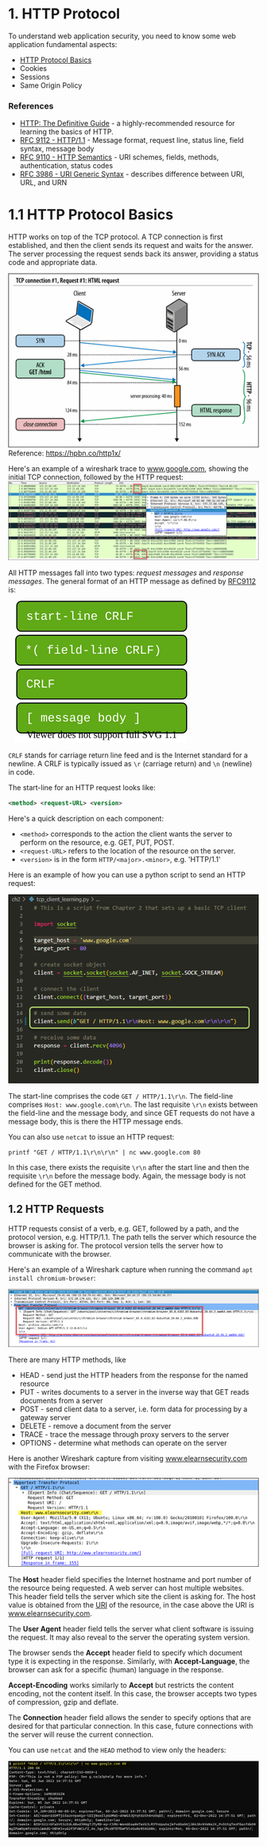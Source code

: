 # 1. HTTP Protocol
To understand web application security, you need to know some web application fundamental aspects:
  - [HTTP Protocol Basics](#11-http-protocol-basics)
  - Cookies
  - Sessions
  - Same Origin Policy

### References
- [HTTP: The Definitive Guide](https://www.amazon.com/dp/B0043D2EKO/?coliid=I39XHW1A67262P&colid=3QCUW0AS9534O&psc=0&ref_=lv_ov_lig_dp_it) - a highly-recommended resource for learning the basics of HTTP. 
- [RFC 9112 - HTTP/1.1](https://www.rfc-editor.org/rfc/rfc9112.html) - Message format, request line, status line, field syntax, message body
- [RFC 9110 - HTTP Semantics](https://www.rfc-editor.org/rfc/rfc9110.html) - URI schemes, fields, methods, authentication, status codes
- [RFC 3986 - URI Generic Syntax](https://www.rfc-editor.org/rfc/rfc3986.html) - describes difference between URI, URL, and URN

# 1.1 HTTP Protocol Basics
HTTP works on top of the TCP protocol. A TCP connection is first established, and then the client sends its request and waits for the answer. The server processing the request sends back its answer, providing a status code and appropriate data. 

![](img/1.1-1.png)  
Reference: https://hpbn.co/http1x/

Here's an example of a wireshark trace to www.google.com, showing the initial TCP connection, followed by the HTTP request:  
![](img/1.1-2.png)

All HTTP messages fall into two types: *request messages* and *response messages*. The general format of an HTTP message as defined by [RFC9112](https://www.rfc-editor.org/rfc/rfc9112.html) is:

&emsp;![](img/1.1-4.drawio.svg)

`CRLF` stands for carriage return line feed and is the Internet standard for a newline. A CRLF is typically issued as `\r` (carriage return) and `\n` (newline) in code. 

The start-line for an HTTP request looks like:
```xml
<method> <request-URL> <version>
```
Here's a quick description on each component:
- `<method>` corresponds to the action the client wants the server to perform on the resource, e.g. GET, PUT, POST. 
- `<request-URL>` refers to the location of the resource on the server. 
- `<version>` is in the form `HTTP/<major>.<minor>`, e.g. 'HTTP/1.1'

Here is an example of how you can use a python script to send an HTTP request:

![](img/1.1-3.png)

The start-line comprises the code `GET / HTTP/1.1\r\n`. The field-line comprises `Host: www.google.com\r\n`.  The last requisite `\r\n` exists between the field-line and the message body, and since GET requests do not have a message body, this is there the HTTP message ends.

You can also use `netcat` to issue an HTTP request:

```
printf "GET / HTTP/1.1\r\n\r\n" | nc www.google.com 80
```
In this case, there exists the requisite `\r\n` after the start line and then the requisite `\r\n` before the message body.  Again, the message body is not defined for the GET method.

## 1.2 HTTP Requests
HTTP requests consist of a verb, e.g. GET, followed by a path, and the protocol version, e.g. HTTP/1.1.  The path tells the server which resource the browser is asking for. The protocol version tells the server how to communicate with the browser.

Here's an example of a Wireshark capture when running the command `apt install chromium-browser`:

![](img/1.2-1.png)

There are many HTTP methods, like
- HEAD - send just the HTTP headers from the response for the named resource
- PUT - writes documents to a server in the inverse way that GET reads documents from a server
- POST - send client data to a server, i.e. form data for processing by a gateway server
- DELETE - remove a document from the server
- TRACE - trace the message through proxy servers to the server
- OPTIONS - determine what methods can operate on the server

Here is another Wireshark capture from visiting www.elearnsecurity.com with the Firefox browser:

![](img/1.2-2.png)

The **Host** header field specifies the Internet hostname and port number of the resource being requested. A web server can host multiple websites.  This header field tells the server which site the client is asking for. The host value is obtained from the [URI](https://www.w3.org/TR/uri-clarification/) of the resource, in the case above the URI is www.elearnsecurity.com.

The **User Agent** header field tells the server what client software is issuing the request. It may also reveal to the server the operating system version.

The browser sends the **Accept** header field to specify which document type it is expecting in the response. Similarly, with **Accept-Language**, the browser can ask for a specific (human) language in the response.

**Accept-Encoding** works similarly to **Accept** but restricts the content encoding, not the content itself.  In this case, the browser accepts two types of compression, gzip and deflate.

The **Connection** header field allows the sender to specify options that are desired for that particular connection. In this case, future connections with the server will reuse the current connection.  

You can use `netcat` and the `HEAD` method to view only the headers:

![](img/1.2-3.png)
